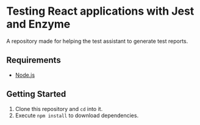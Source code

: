 # Testing React applications with Jest and Enzyme

A repository made for helping the test assistant to generate test reports. 

## Requirements

- [Node.js](https://nodejs.org/en/download/)

## Getting Started

1. Clone this repository and `cd` into it.
2. Execute `npm install` to download dependencies.
